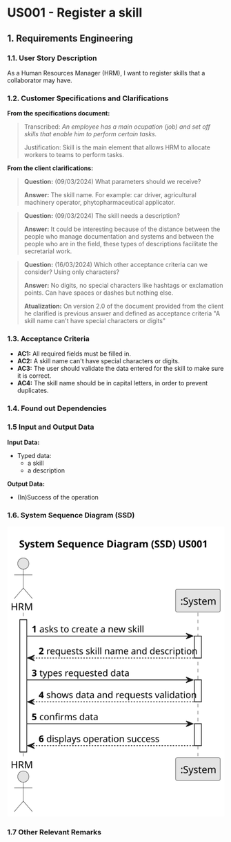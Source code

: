# US001 - Register a skill


## 1. Requirements Engineering

### 1.1. User Story Description

As a Human Resources Manager (HRM), I want to register skills that a collaborator may have.

### 1.2. Customer Specifications and Clarifications 

**From the specifications document:**

> Transcribed:	_An employee has a main ocupation (job) and set off skills that enable him to perform certain tasks._ 
> 
> Justification: Skill is the main element that allows HRM to allocate workers to teams to perform tasks.

**From the client clarifications:**

> **Question:** (09/03/2024) What parameters should we receive? 
>
> **Answer:** The skill name. For example: car driver, agricultural machinery operator, phytopharmaceutical applicator. 

> **Question:** (09/03/2024) The skill needs a description?
>
> **Answer:** It could be interesting because of the distance between the people who manage documentation and systems and between the people who are in the field, these types of descriptions facilitate the secretarial work.

> **Question:** (16/03/2024) Which other acceptance criteria can we consider? Using only characters?
>
> **Answer:** No digits, no special characters like hashtags or exclamation points. Can have spaces or dashes but nothing else.
>
> **Atualization:** On version 2.0 of the document provided from the client he clarified is previous answer and defined as acceptance criteria "A skill name can't have special characters or digits"



### 1.3. Acceptance Criteria

* **AC1:** All required fields must be filled in.
* **AC2:** A skill name can't have special characters or digits.
* **AC3:** The user should validate the data entered for the skill to make sure it is correct.
* **AC4:** The skill name should be in capital letters, in order to prevent duplicates.

### 1.4. Found out Dependencies



### 1.5 Input and Output Data

**Input Data:**

* Typed data:
    * a skill
    * a description 
  
	
**Output Data:**

* (In)Success of the operation

### 1.6. System Sequence Diagram (SSD)


![System Sequence Diagram - Alternative One](svg/us001-system-sequence-diagram-alternative-one.svg)


### 1.7 Other Relevant Remarks

